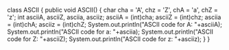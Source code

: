 class ASCII
{
    public void ASCII()
    {
        char cha = 'A', chz = 'Z', chA = 'a', chZ = 'z';
        int asciiA, asciiZ, asciia, asciiz;
        asciiA = (int)cha;
        asciiZ = (int)chz;
        asciia = (int)chA;
        asciiz = (int)chZ;
        System.out.println("ASCII code for A: "+asciiA);
        System.out.println("ASCII code for a: "+asciia);
        System.out.println("ASCII code for Z: "+asciiZ);
        System.out.println("ASCII code for z: "+asciiz);
    }
}
